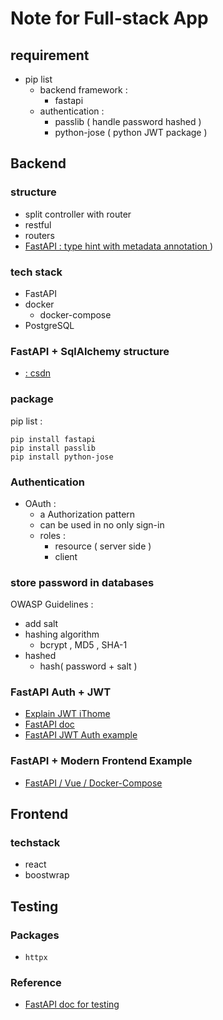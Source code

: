 # Note for Full-stack App

## requirement 

- pip list 
    - backend framework : 
        - fastapi
    - authentication : 
        - passlib ( handle password hashed )
        - python-jose ( python JWT package )
## Backend

### structure
- split controller with router
- restful 
- routers
- [FastAPI : type hint with metadata annotation ](https://fastapi.tiangolo.com/python-types/#type-hints-with-metadata-annotations))

### tech stack 
- FastAPI
- docker
    - docker-compose
- PostgreSQL

### FastAPI + SqlAlchemy structure
- [ : csdn ](https://blog.csdn.net/ashtyukjhf/article/details/121885667)

### package 
pip list : 
```
pip install fastapi
pip install passlib
pip install python-jose
```


### Authentication 
- OAuth : 
    - a Authorization pattern
    - can be used in no only sign-in 
    - roles : 
        - resource ( server side )
        - client


### store password in databases 

OWASP Guidelines : 
- add salt
- hashing algorithm
    - bcrypt , MD5 , SHA-1
- hashed 
    -  hash( password + salt ) 


### FastAPI Auth + JWT 
- [Explain JWT iThome](https://ithelp.ithome.com.tw/articles/10289553)
- [FastAPI doc](https://fastapi.tiangolo.com/tutorial/security/oauth2-jwt/)
- [FastAPI JWT Auth example](https://www.freecodecamp.org/news/how-to-add-jwt-authentication-in-fastapi/)

### FastAPI + Modern Frontend Example 
- [FastAPI / Vue / Docker-Compose](https://testdriven.io/blog/developing-a-single-page-app-with-fastapi-and-vuejs/)

## Frontend 
### techstack 
- react 
- boostwrap


## Testing 
### Packages 
- `httpx`
### Reference 
- [FastAPI doc for testing](https://fastapi.tiangolo.com/tutorial/testing/)